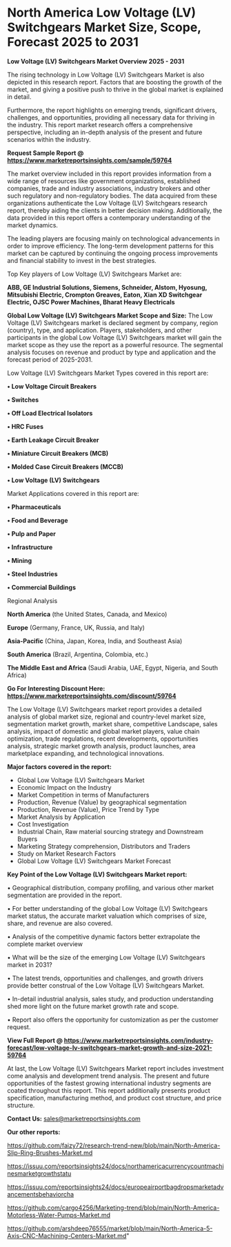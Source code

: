 # North America Low Voltage (LV) Switchgears Market Size, Scope, Forecast 2025 to 2031

<Strong> Low Voltage (LV) Switchgears Market Overview 2025 - 2031</strong>

The rising technology in Low Voltage (LV) Switchgears Market is also depicted in this research report. Factors that are boosting the growth of the market, and giving a positive push to thrive in the global market is explained in detail.

Furthermore, the report highlights on emerging trends, significant drivers, challenges, and opportunities, providing all necessary data for thriving in the industry. This report market research offers a comprehensive perspective, including an in-depth analysis of the present and future scenarios within the industry.

<strong>Request Sample Report @ <a href=https://www.marketreportsinsights.com/sample/59764>https://www.marketreportsinsights.com/sample/59764</a></strong>

The market overview included in this report provides information from a wide range of resources like government organizations, established companies, trade and industry associations, industry brokers and other such regulatory and non-regulatory bodies. The data acquired from these organizations authenticate the Low Voltage (LV) Switchgears research report, thereby aiding the clients in better decision making. Additionally, the data provided in this report offers a contemporary understanding of the market dynamics.

The leading players are focusing mainly on technological advancements in order to improve efficiency. The long-term development patterns for this market can be captured by continuing the ongoing process improvements and financial stability to invest in the best strategies.

Top Key players of Low Voltage (LV) Switchgears Market are:

<strong>ABB, GE Industrial Solutions, Siemens, Schneider, Alstom, Hyosung, Mitsubishi Electric, Crompton Greaves, Eaton, Xian XD Switchgear Electric, OJSC Power Machines, Bharat Heavy Electricals</strong>

<strong><b>Global Low Voltage (LV) Switchgears Market Scope and Size:</b></strong>
The Low Voltage (LV) Switchgears market is declared segment by company, region (country), type, and application. Players, stakeholders, and other participants in the global Low Voltage (LV) Switchgears market will gain the market scope as they use the report as a powerful resource. The segmental analysis focuses on revenue and product by type and application and the forecast period of 2025-2031.

Low Voltage (LV) Switchgears Market Types covered in this report are:

<strong>• Low Voltage Circuit Breakers

• Switches

• Off Load Electrical Isolators

• HRC Fuses

• Earth Leakage Circuit Breaker

• Miniature Circuit Breakers (MCB)

• Molded Case Circuit Breakers (MCCB)

• Low Voltage (LV) Switchgears</strong>

Market Applications covered in this report are:

<strong>• Pharmaceuticals

• Food and Beverage

• Pulp and Paper

• Infrastructure

• Mining

• Steel Industries

• Commercial Buildings</strong> 

Regional Analysis

<strong>North America</strong> (the United States, Canada, and Mexico)

<strong>Europe</strong> (Germany, France, UK, Russia, and Italy)

<strong>Asia-Pacific</strong> (China, Japan, Korea, India, and Southeast Asia)

<strong>South America</strong> (Brazil, Argentina, Colombia, etc.)

<strong>The Middle East and Africa</strong> (Saudi Arabia, UAE, Egypt, Nigeria, and South Africa)

<strong>Go For Interesting Discount Here: <a href=https://www.marketreportsinsights.com/discount/59764>https://www.marketreportsinsights.com/discount/59764</a></strong>

The Low Voltage (LV) Switchgears market report provides a detailed analysis of global market size, regional and country-level market size, segmentation market growth, market share, competitive Landscape, sales analysis, impact of domestic and global market players, value chain optimization, trade regulations, recent developments, opportunities analysis, strategic market growth analysis, product launches, area marketplace expanding, and technological innovations.

<strong><b>Major factors covered in the report:</b></strong>
<ul>
  <li>Global Low Voltage (LV) Switchgears Market </li>
  <li>Economic Impact on the Industry</li>
  <li>Market Competition in terms of Manufacturers</li>
  <li>Production, Revenue (Value) by geographical segmentation</li>
  <li>Production, Revenue (Value), Price Trend by Type</li>
  <li>Market Analysis by Application</li>
  <li>Cost Investigation</li>
  <li>Industrial Chain, Raw material sourcing strategy and Downstream Buyers</li>
  <li>Marketing Strategy comprehension, Distributors and Traders</li>
  <li>Study on Market Research Factors</li>
  <li>Global Low Voltage (LV) Switchgears Market Forecast</li>
</ul>

<strong><b>Key Point of the Low Voltage (LV) Switchgears Market report:</b></strong>

• Geographical distribution, company profiling, and various other market segmentation are provided in the report.

• For better understanding of the global Low Voltage (LV) Switchgears market status, the accurate market valuation which comprises of size, share, and revenue are also covered.

• Analysis of the competitive dynamic factors better extrapolate the complete market overview

• What will be the size of the emerging Low Voltage (LV) Switchgears market in 2031?

• The latest trends, opportunities and challenges, and growth drivers provide better construal of the Low Voltage (LV) Switchgears Market.

• In-detail industrial analysis, sales study, and production understanding shed more light on the future market growth rate and scope.

• Report also offers the opportunity for customization as per the customer request.

<strong><b>View Full Report @ <a href=https://www.marketreportsinsights.com/industry-forecast/low-voltage-lv-switchgears-market-growth-and-size-2021-59764>https://www.marketreportsinsights.com/industry-forecast/low-voltage-lv-switchgears-market-growth-and-size-2021-59764</a></b></strong>


At last, the Low Voltage (LV) Switchgears Market report includes investment come analysis and development trend analysis. The present and future opportunities of the fastest growing international industry segments are coated throughout this report. This report additionally presents product specification, manufacturing method, and product cost structure, and price structure.

<strong>Contact Us:</strong>
sales@marketreportsinsights.com

<strong>Our other reports:</strong>

<a href=https://github.com/faizy72/research-trend-new/blob/main/North-America-Slip-Ring-Brushes-Market.md>https://github.com/faizy72/research-trend-new/blob/main/North-America-Slip-Ring-Brushes-Market.md</a>

<a href=https://issuu.com/reportsinsights24/docs/northamericacurrencycountmachinesmarketgrowthstatu>https://issuu.com/reportsinsights24/docs/northamericacurrencycountmachinesmarketgrowthstatu</a>

<a href=https://issuu.com/reportsinsights24/docs/europeairportbagdropsmarketadvancementsbehaviorcha>https://issuu.com/reportsinsights24/docs/europeairportbagdropsmarketadvancementsbehaviorcha</a>

<a href=https://github.com/cargo4256/Marketing-trend/blob/main/North-America-Motorless-Water-Pumps-Market.md>https://github.com/cargo4256/Marketing-trend/blob/main/North-America-Motorless-Water-Pumps-Market.md</a>

<a href=https://github.com/arshdeep76555/market/blob/main/North-America-5-Axis-CNC-Machining-Centers-Market.md>https://github.com/arshdeep76555/market/blob/main/North-America-5-Axis-CNC-Machining-Centers-Market.md</a>"
